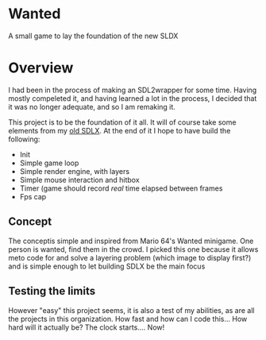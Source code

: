 # Wanted

A small game to lay the foundation of the new SLDX

# Overview

I had been in the process of making an SDL2wrapper for some time. Having mostly compeleted it, and having learned a lot in the process, I decided that it was no longer adequate, and so I am remaking it.

This project is to be the foundation of it all. It will of course take some elements from my [old SDLX](https://github.com/FlavorlessQuark/old_SDL_Tools).
At the end of it I hope to have build the following:
  - Init
  - Simple game loop
  - Simple render engine, with layers
  - Simple mouse interaction and hitbox
  - Timer (game should record *real* time elapsed between frames
  - Fps cap

## Concept

The conceptis simple and inspired from Mario 64's Wanted minigame. One person is wanted, find them in the crowd. I picked this one because it allows meto code for and solve a layering problem (which image to display first?) and is simple enough to let building SDLX be the main focus

## Testing the limits

However "easy" this project seems, it is also a test of my abilities, as are all the projects in this organization. How fast and how can I code this... How hard will it actually be? The clock starts.... Now!
